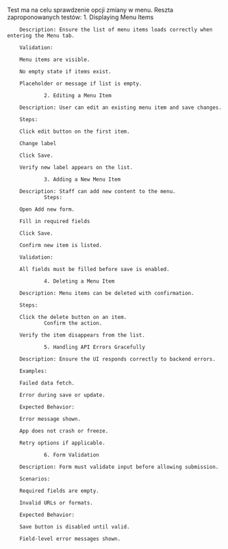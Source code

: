 Test ma na celu sprawdzenie opcji zmiany w menu.
Reszta zaproponowanych testów:
                1. Displaying Menu Items

        Description: Ensure the list of menu items loads correctly when entering the Menu tab.

        Validation:

        Menu items are visible.

        No empty state if items exist.

        Placeholder or message if list is empty.

                2. Editing a Menu Item

        Description: User can edit an existing menu item and save changes.

        Steps:

        Click edit button on the first item.

        Change label

        Click Save.

        Verify new label appears on the list.

                3. Adding a New Menu Item

        Description: Staff can add new content to the menu.
                Steps:

        Open Add new form.

        Fill in required fields

        Click Save.

        Confirm new item is listed.

        Validation:

        All fields must be filled before save is enabled.

                4. Deleting a Menu Item

        Description: Menu items can be deleted with confirmation.

        Steps:

        Click the delete button on an item.
                Confirm the action.

        Verify the item disappears from the list.

                5. Handling API Errors Gracefully

        Description: Ensure the UI responds correctly to backend errors.

        Examples:

        Failed data fetch.

        Error during save or update.

        Expected Behavior:

        Error message shown.

        App does not crash or freeze.

        Retry options if applicable.

                6. Form Validation

        Description: Form must validate input before allowing submission.

        Scenarios:

        Required fields are empty.

        Invalid URLs or formats.

        Expected Behavior:

        Save button is disabled until valid.

        Field-level error messages shown.
